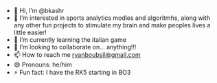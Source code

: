 - 👋 Hi, I’m @bkashr
- 👀 I’m interested in sports analytics modles and algoritmhs, along with any other fun projects to stimulate my brain and make peoples lives a little easier!
- 🌱 I’m currently learning the italian game
- 💞️ I’m looking to collaborate on... anything!!!
- 📫 How to reach me ryanboubsil@gmail.com
- 😄 Pronouns: he/him
- ⚡ Fun fact: I have the RK5 starting in BO3

<!---
bkashr/bkashr is a ✨ special ✨ repository because its `README.md` (this file) appears on your GitHub profile.
You can click the Preview link to take a look at your changes.
--->

